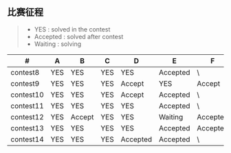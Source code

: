 ## 比赛征程
> * YES : solved in the contest
> * Accepted : solved after contest
> * Waiting : solving


  \# |  A  |  B  |  C  |  D  |  E  |  F  |  G  
---|---|---|---|---|---|---|---
|contest8|YES|YES|YES|YES|Accepted|\ |\
|contest9|YES|YES|YES|Accept|YES|Accept|Waiting
|contest10|YES|YES|YES|Accept|Accepted|\ |\
|contest11|YES|YES|YES|YES|Accepted|\ |\
|contest12|YES|Accept|YES|YES|Waiting|Accepted|Waiting
|contest13|YES|YES|YES|YES|Accepted|Accepted|Waiting
|contest14|YES|YES|YES|Accepted|Accepted|\ |\




